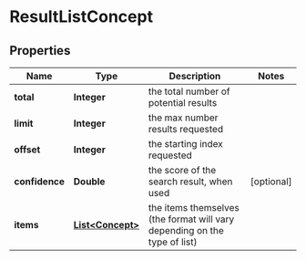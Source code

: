 

# ResultListConcept


## Properties

| Name | Type | Description | Notes |
|------------ | ------------- | ------------- | -------------|
|**total** | **Integer** | the total number of potential results |  |
|**limit** | **Integer** | the max number results requested |  |
|**offset** | **Integer** | the starting index requested |  |
|**confidence** | **Double** | the score of the search result, when used |  [optional] |
|**items** | [**List&lt;Concept&gt;**](Concept.md) | the items themselves (the format will vary depending on the type of list) |  |



